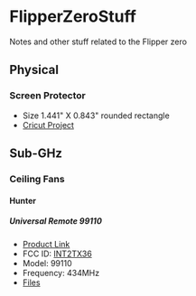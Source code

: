 # FlipperZeroStuff
Notes and other stuff related to the Flipper zero

## Physical
### Screen Protector
  * Size 1.441" X 0.843" rounded rectangle
  * [Cricut Project](https://design-beta.cricut.com/landing/project-detail/63754d7c696bdf0954b0594c)

## Sub-GHz
### Ceiling Fans
#### Hunter
##### Universal Remote 99110
  * [Product Link](https://www.homedepot.com/p/Universal-3-Speed-Ceiling-Fan-Control-99110/203689999)
  * FCC ID: [INT2TX36](https://fccid.io/INT2TX36)
  * Model: 99110
  * Frequency: 434MHz
  * [Files](subghz/Ceiling_Fans/Hunter/Universal_Remote_99110)